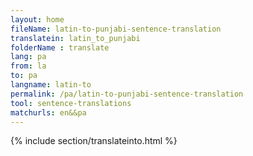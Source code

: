 ```yaml
---
layout: home
fileName: latin-to-punjabi-sentence-translation
translatein: latin_to_punjabi
folderName : translate
lang: pa
from: la
to: pa
langname: latin-to
permalink: /pa/latin-to-punjabi-sentence-translation
tool: sentence-translations
matchurls: en&&pa
---
```

{% include section/translateinto.html %}
